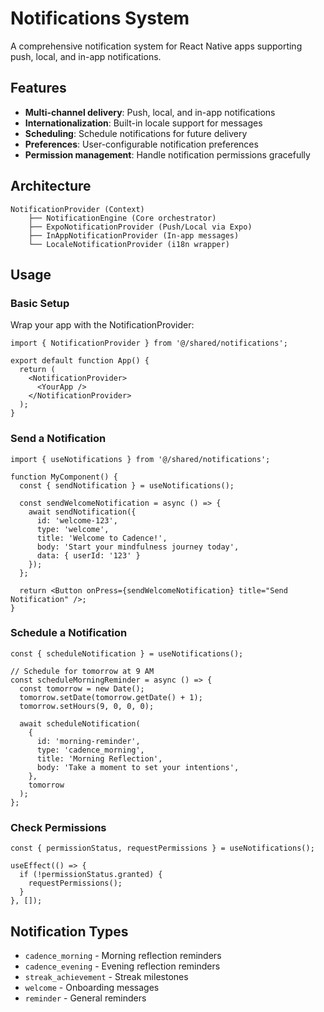 # Notifications System

A comprehensive notification system for React Native apps supporting push, local, and in-app notifications.

## Features

- **Multi-channel delivery**: Push, local, and in-app notifications
- **Internationalization**: Built-in locale support for messages
- **Scheduling**: Schedule notifications for future delivery
- **Preferences**: User-configurable notification preferences
- **Permission management**: Handle notification permissions gracefully

## Architecture

```
NotificationProvider (Context)
    ├── NotificationEngine (Core orchestrator)
    ├── ExpoNotificationProvider (Push/Local via Expo)
    ├── InAppNotificationProvider (In-app messages)
    └── LocaleNotificationProvider (i18n wrapper)
```

## Usage

### Basic Setup

Wrap your app with the NotificationProvider:

```tsx
import { NotificationProvider } from '@/shared/notifications';

export default function App() {
  return (
    <NotificationProvider>
      <YourApp />
    </NotificationProvider>
  );
}
```

### Send a Notification

```tsx
import { useNotifications } from '@/shared/notifications';

function MyComponent() {
  const { sendNotification } = useNotifications();

  const sendWelcomeNotification = async () => {
    await sendNotification({
      id: 'welcome-123',
      type: 'welcome',
      title: 'Welcome to Cadence!',
      body: 'Start your mindfulness journey today',
      data: { userId: '123' }
    });
  };

  return <Button onPress={sendWelcomeNotification} title="Send Notification" />;
}
```

### Schedule a Notification

```tsx
const { scheduleNotification } = useNotifications();

// Schedule for tomorrow at 9 AM
const scheduleMorningReminder = async () => {
  const tomorrow = new Date();
  tomorrow.setDate(tomorrow.getDate() + 1);
  tomorrow.setHours(9, 0, 0, 0);

  await scheduleNotification(
    {
      id: 'morning-reminder',
      type: 'cadence_morning',
      title: 'Morning Reflection',
      body: 'Take a moment to set your intentions',
    },
    tomorrow
  );
};
```

### Check Permissions

```tsx
const { permissionStatus, requestPermissions } = useNotifications();

useEffect(() => {
  if (!permissionStatus.granted) {
    requestPermissions();
  }
}, []);
```

## Notification Types

- `cadence_morning` - Morning reflection reminders
- `cadence_evening` - Evening reflection reminders
- `streak_achievement` - Streak milestones
- `welcome` - Onboarding messages
- `reminder` - General reminders
